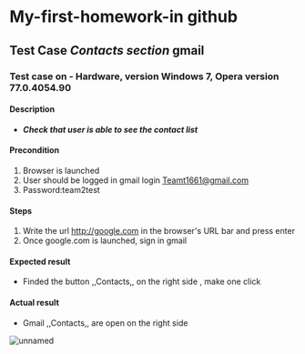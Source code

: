 # My-first-homework-in github
## Test Case ***Contacts section*** gmail
### Test case on - Hardware, version Windows 7, Opera      version   77.0.4054.90 
#### Description 
*  ***Check that user is able to  see the contact list***
 
#### Precondition
1. Browser is launched
2. User should be logged in gmail login <Teamt1661@gmail.com>
3. Password:team2test

#### Steps 
1. Write the url  <http://google.com> in the browser's URL bar and press enter
2. Once google.com is launched, sign in gmail

#### Expected result
* Finded the button ,,Contacts,, on the right side , make one click

#### Actual result
* Gmail ,,Contacts,,  are open on the right side
 
![unnamed](https://user-images.githubusercontent.com/87144427/125683597-28c8aa21-15d9-4115-b4ea-45a4b2ce4b1f.jpg)



